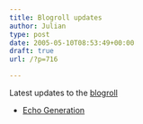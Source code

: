 ```yaml
---
title: Blogroll updates
author: Julian
type: post
date: 2005-05-10T08:53:49+00:00
draft: true
url: /?p=716

---
```

Latest updates to the [blogroll][1]

  * [Echo Generation][2]

 [1]: /blog/sources/
 [2]: https://www.echogeneration.com/blog/
